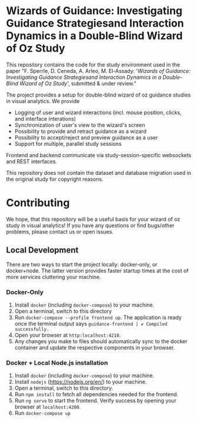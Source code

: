 # Wizards of Guidance: Investigating Guidance Strategiesand Interaction Dynamics in a Double-Blind Wizard of Oz Study

This repository contains the code for the study environment used in the paper "F. Sperrle, D. Ceneda, A. Arleo, M. El-Assady: '_Wizards of Guidance: Investigating Guidance Strategiesand Interaction Dynamics in a Double-Blind Wizard of Oz Study_', submitted & under review."

The project provides a setup for double-blind wizard of oz guidance studies in visual analytics. We provide 

* Logging of user and wizard interactions (incl. mouse position, clicks, and interface interations)
* Synchronization of user's view to the wizard's screen
* Possibility to provide and retract guidance as a wizard
* Possibility to accept/reject and preview guidance as a user
* Support for multiple, parallel study sessions

Frontend and backend communicate via study-session-specific websockets and REST interfaces.

This repository does not contain the dataset and database migration used in the original study for copyright reasons.

# Contributing

We hope, that this repository will be a useful basis for your wizard of oz study in visual analytics! If you have any questions or find bugs/other problems, please contact us or open issues.


## Local Development

There are two ways to start the project locally: docker-only, or docker+node. The latter version provides faster startup times at the cost of more services cluttering your machine.

### Docker-Only

1. Install `docker` (including `docker-compose`) to your machine. 
2. Open a terminal, switch to this directory
3. Run `docker-compose --profile frontend up`. The application is ready once the terminal output says `guidance-frontend | ✔ Compiled successfully.`
4. Open your browser at `http:localhost:4210`. 
5. Any changes you make to files should automatically sync to the docker container and update the respective components in your browser.



### Docker + Local Node.js installation
1. Install `docker` (including `docker-compose`) to your machine.
2. Install `nodejs` (https://nodejs.org/en/) to your machine.
3. Open a terminal, switch to this directory.
4. Run `npm install` to fetch all dependencies needed for the frontend.
5. Run `ng serve` to start the frontend. Verify success by opening your browser at `localhost:4200`.   
6. Run `docker-compose up` 
